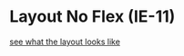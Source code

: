 # Layout No Flex (IE-11)

[see what the layout looks like]([http://example.com/](https://vasovneica.github.io/noFlex-layout--IE-11-/))
